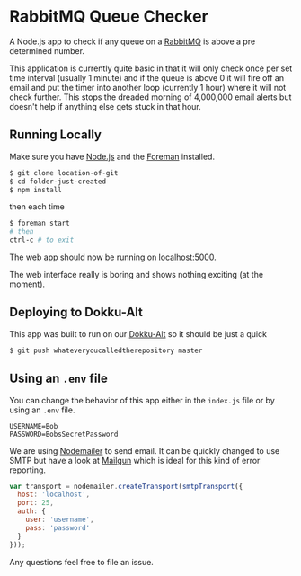 # RabbitMQ Queue Checker

A Node.js app to check if any queue on a [RabbitMQ](http://www.rabbitmq.com) is above a pre determined number.

This application is currently quite basic in that it will only check once per set time interval (usually 1 minute) and if the queue is above 0 it will fire off an email and put the timer into another loop (currently 1 hour) where it will not check further. This stops the dreaded morning of 4,000,000 email alerts but doesn't help if anything else gets stuck in that hour.

## Running Locally

Make sure you have [Node.js](http://nodejs.org/) and the [Foreman](http://theforeman.org/) installed.

```sh
$ git clone location-of-git
$ cd folder-just-created
$ npm install
```
then each time
```sh
$ foreman start
# then
ctrl-c # to exit
```

The web app should now be running on [localhost:5000](http://localhost:5000/).

The web interface really is boring and shows nothing exciting (at the moment).

## Deploying to Dokku-Alt

This app was built to run on our [Dokku-Alt](http://dokku-alt.github.io/) so it should be just a quick

```sh
$ git push whateveryoucalledtherepository master

```

## Using an `.env` file

You can change the behavior of this app either in the `index.js` file or by using an `.env` file.

```
USERNAME=Bob
PASSWORD=BobsSecretPassword
```
We are using [Nodemailer](https://github.com/andris9/Nodemailer) to send email. It can be quickly changed to use SMTP but have a look at [Mailgun](http://www.mailgun.com) which is ideal for this kind of error reporting.

```javascript
var transport = nodemailer.createTransport(smtpTransport({
  host: 'localhost',
  port: 25,
  auth: {
    user: 'username',
    pass: 'password'
  }
}));
```

Any questions feel free to file an issue.
